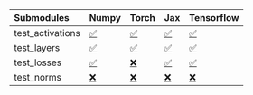 | Submodules       | Numpy                                                                                                                           | Torch                                                                                                                           | Jax                                                                                                                             | Tensorflow                                                                                                                      |
|:-----------------|:--------------------------------------------------------------------------------------------------------------------------------|:--------------------------------------------------------------------------------------------------------------------------------|:--------------------------------------------------------------------------------------------------------------------------------|:--------------------------------------------------------------------------------------------------------------------------------|
| test_activations | <a href="https://github.com/unifyai/ivy/runs/8211313042?check_suite_focus=true" rel="noopener noreferrer" target="_blank">✅</a> | <a href="https://github.com/unifyai/ivy/runs/8211313838?check_suite_focus=true" rel="noopener noreferrer" target="_blank">✅</a> | <a href="https://github.com/unifyai/ivy/runs/8211314584?check_suite_focus=true" rel="noopener noreferrer" target="_blank">✅</a> | <a href="https://github.com/unifyai/ivy/runs/8211315283?check_suite_focus=true" rel="noopener noreferrer" target="_blank">✅</a> |
| test_layers      | <a href="https://github.com/unifyai/ivy/runs/8211313148?check_suite_focus=true" rel="noopener noreferrer" target="_blank">✅</a> | <a href="https://github.com/unifyai/ivy/runs/8211314043?check_suite_focus=true" rel="noopener noreferrer" target="_blank">✅</a> | <a href="https://github.com/unifyai/ivy/runs/8211314767?check_suite_focus=true" rel="noopener noreferrer" target="_blank">✅</a> | <a href="https://github.com/unifyai/ivy/runs/8211315487?check_suite_focus=true" rel="noopener noreferrer" target="_blank">✅</a> |
| test_losses      | <a href="https://github.com/unifyai/ivy/runs/8211313329?check_suite_focus=true" rel="noopener noreferrer" target="_blank">✅</a> | <a href="https://github.com/unifyai/ivy/runs/8211314244?check_suite_focus=true" rel="noopener noreferrer" target="_blank">❌</a> | <a href="https://github.com/unifyai/ivy/runs/8211314932?check_suite_focus=true" rel="noopener noreferrer" target="_blank">✅</a> | <a href="https://github.com/unifyai/ivy/runs/8211315677?check_suite_focus=true" rel="noopener noreferrer" target="_blank">✅</a> |
| test_norms       | <a href="https://github.com/unifyai/ivy/runs/8211313661?check_suite_focus=true" rel="noopener noreferrer" target="_blank">❌</a> | <a href="https://github.com/unifyai/ivy/runs/8211314399?check_suite_focus=true" rel="noopener noreferrer" target="_blank">❌</a> | <a href="https://github.com/unifyai/ivy/runs/8211315111?check_suite_focus=true" rel="noopener noreferrer" target="_blank">❌</a> | <a href="https://github.com/unifyai/ivy/runs/8211315879?check_suite_focus=true" rel="noopener noreferrer" target="_blank">❌</a> |